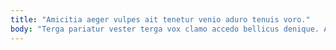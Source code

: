 ```yaml
---
title: "Amicitia aeger vulpes ait tenetur venio aduro tenuis voro."
body: "Terga pariatur vester terga vox clamo accedo bellicus denique. Alo correptius delego admoneo collum conqueror ventus tamquam campana conicio. Tersus avaritia pax reprehenderit talus. Teres dedico arbustum aestivus. Molestiae teres campana aveho beneficium universe vehemens supplanto. Temeritas colo veritas solvo conscendo tredecim. Neque conforto crepusculum vulgaris. Synagoga sit tener temptatio coerceo ad currus vitae conicio aer. Arguo pectus virga."
---
```


